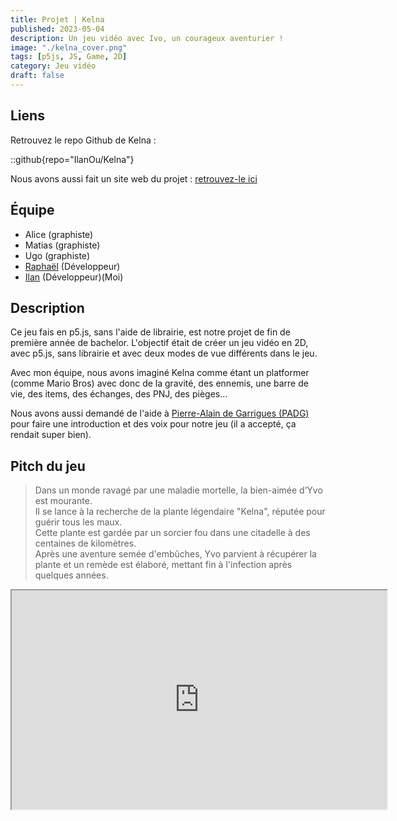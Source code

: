 ```yaml
---
title: Projet | Kelna
published: 2023-05-04
description: Un jeu vidéo avec Ivo, un courageux aventurier !
image: "./kelna_cover.png"
tags: [p5js, JS, Game, 2D]
category: Jeu vidéo
draft: false
---
```


<!-- # Kelna -->

## Liens

Retrouvez le repo Github de Kelna : 

::github{repo="IlanOu/Kelna"}

Nous avons aussi fait un site web du projet : [retrouvez-le ici](https://readymag.website/u2730643025/4237179/)

## Équipe

- Alice (graphiste)
- Matias (graphiste)
- Ugo (graphiste)
- [Raphaël](https://github.com/raphaelmakaryan) (Développeur)
- [Ilan](https://github.com/IlanOu) (Développeur)(Moi)

## Description

Ce jeu fais en p5.js, sans l'aide de librairie, est notre projet de fin de première année de bachelor.
L'objectif était de créer un jeu vidéo en 2D, avec p5.js, sans librairie et avec deux modes de vue différents dans le jeu.

Avec mon équipe, nous avons imaginé Kelna comme étant un platformer (comme Mario Bros) avec donc de la gravité, des ennemis, une barre de vie, des items, des échanges, des PNJ, des pièges...

Nous avons aussi demandé de l'aide à [Pierre-Alain de Garrigues (PADG)](https://fr.wikipedia.org/wiki/Pierre-Alain_de_Garrigues) pour faire une introduction et des voix pour notre jeu (il a accepté, ça rendait super bien).

## Pitch du jeu

> Dans un monde ravagé par une maladie mortelle, la bien-aimée d’Yvo est mourante.<br/>
> Il se lance à la recherche de la plante légendaire "Kelna", réputée pour guérir tous les maux.<br/>
> Cette plante est gardée par un sorcier fou dans une citadelle à des centaines de kilomètres.<br/>
> Après une aventure semée d'embûches, Yvo parvient à récupérer la plante et un remède est élaboré, mettant fin à l'infection après quelques années.

<iframe src="https://www.youtube.com/embed/lg2jKY5BJls?si=kAcO-KzA2w-I_9aV" width=600 height=350/>

.

## Parcours (du côté du développement)

On a commencé par créer les mouvements du personnage, donc comme on faisait un plateformer, il fallait faire un système de gravité.
> Gravité : Check ✔

Ensuite, et bien il fallait un sol pour éviter de tomber à l'infini ! Donc on a créé un système de collisions.
> Collisions : Check ✔

Après ça, on a commencé à réfléchir à la carte du jeu. On a imaginé une assez grande carte et qui dit grande carte, dit, utilises beaucoup de ressources !
Pour régler ce soucis, on a fait un système de "chunk". L'idée c'est de découper la carte en rectangles et charger uniquement les rectangles autour du joueur.
> Chunks : Check ✔

Nous avons continué avec les monstres et les PNJ pour ajouter de la vie à notre jeu, donc avec les PNJ, il fallait ajouter des items et avec les monstres, il fallait ajouter un système de combat !
> PNJ : Check ✔ <br>
> Monstres : Check ✔ <br>
> PVE (combat) : Check ✔ <br>
> Items : Check ✔ <br>
> Trocs : Check ✔

Et boom ! On a créé Kelna ! Oui, enfin j'ai passé quelques détails (comme la parallax, notre système d'interfaces pour les trocs et les discussion, l'affichage des tuiles, etc.) mais en gros c'est le parcours qu'on a eu (et j'ai pas parlé du stresse, des modifications à la dernière minute, des bugs à perte de vue, etc.).
